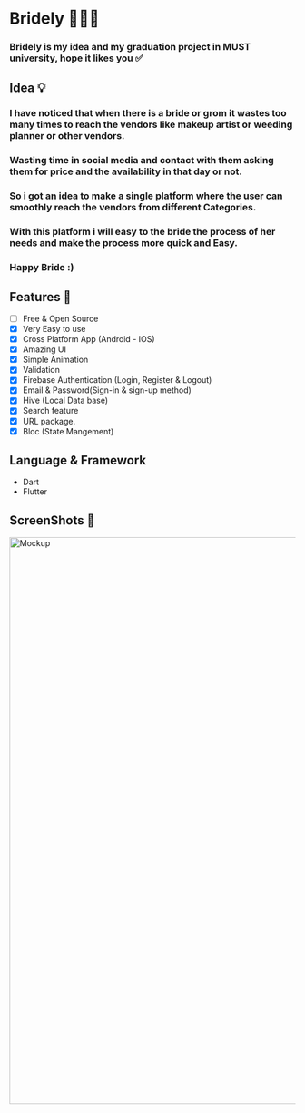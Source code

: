 # Bridely 👰🏻‍♀️

### Bridely is my idea and my graduation project in MUST university, hope it likes you ✅

##

## Idea 💡

### I have noticed that when there is a bride or grom it wastes too many times to reach the vendors like makeup artist or weeding planner or other vendors.
### Wasting time in social media and contact with them asking them for price and the availability in that day or not.
### So i got an idea to make a single platform where the user can smoothly reach the vendors from different Categories.
### With this platform i will easy to the bride the process of her needs and make the process more quick and Easy.
### Happy Bride :) 

##

## Features :dart:
* [ ] Free & Open Source
* [x] Very Easy to use
* [x] Cross Platform App (Android - IOS)
* [x] Amazing UI 
* [x] Simple Animation
* [x] Validation
* [x] Firebase Authentication (Login, Register & Logout)
* [x] Email & Password(Sign-in & sign-up method)
* [x] Hive (Local Data base)
* [x] Search feature
* [x] URL package.
* [x] Bloc (State Mangement)

## Language & Framework
* Dart
* Flutter


## ScreenShots 📸 
<img width="1000" alt="Mockup" src="https://github.com/MohamedAboElM3aTy/wed_plan_project/assets/98196426/57830051-5b47-4141-a2b7-361a3f3bc1e3">




